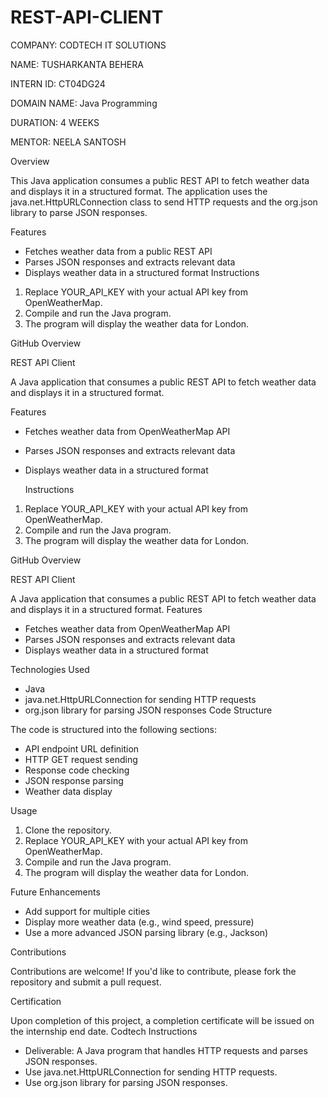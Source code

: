 # REST-API-CLIENT
COMPANY: CODTECH IT SOLUTIONS

NAME: TUSHARKANTA BEHERA

INTERN ID: CT04DG24

DOMAIN NAME: Java Programming

DURATION: 4 WEEKS

MENTOR: NEELA SANTOSH


Overview

This Java application consumes a public REST API to fetch weather data and displays it in a structured format. The application uses the java.net.HttpURLConnection class to send HTTP requests and the org.json library to parse JSON responses.

Features

- Fetches weather data from a public REST API
- Parses JSON responses and extracts relevant data
- Displays weather data in a structured format
Instructions

1. Replace YOUR_API_KEY with your actual API key from OpenWeatherMap.
2. Compile and run the Java program.
3. The program will display the weather data for London.

GitHub Overview

REST API Client

A Java application that consumes a public REST API to fetch weather data and displays it in a structured format.

Features

- Fetches weather data from OpenWeatherMap API
- Parses JSON responses and extracts relevant data
- Displays weather data in a structured format

  Instructions

1. Replace YOUR_API_KEY with your actual API key from OpenWeatherMap.
2. Compile and run the Java program.
3. The program will display the weather data for London.

GitHub Overview

REST API Client

A Java application that consumes a public REST API to fetch weather data and displays it in a structured format.
Features

- Fetches weather data from OpenWeatherMap API
- Parses JSON responses and extracts relevant data
- Displays weather data in a structured format

Technologies Used

- Java
- java.net.HttpURLConnection for sending HTTP requests
- org.json library for parsing JSON responses
Code Structure

The code is structured into the following sections:

- API endpoint URL definition
- HTTP GET request sending
- Response code checking
- JSON response parsing
- Weather data display

Usage

1. Clone the repository.
2. Replace YOUR_API_KEY with your actual API key from OpenWeatherMap.
3. Compile and run the Java program.
4. The program will display the weather data for London.

Future Enhancements

- Add support for multiple cities
- Display more weather data (e.g., wind speed, pressure)
- Use a more advanced JSON parsing library (e.g., Jackson)

Contributions

Contributions are welcome! If you'd like to contribute, please fork the repository and submit a pull request.

Certification

Upon completion of this project, a completion certificate will be issued on the internship end date.
Codtech Instructions

- Deliverable: A Java program that handles HTTP requests and parses JSON responses.
- Use java.net.HttpURLConnection for sending HTTP requests.
- Use org.json library for parsing JSON responses.
